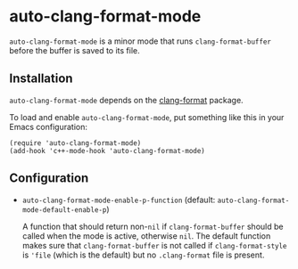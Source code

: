 auto-clang-format-mode
======================

`auto-clang-format-mode` is a minor mode that runs `clang-format-buffer` before
the buffer is saved to its file.


Installation
------------

`auto-clang-format-mode` depends on the [clang-format] package.

To load and enable `auto-clang-format-mode`, put something like this in your
Emacs configuration:

```elisp
(require 'auto-clang-format-mode)
(add-hook 'c++-mode-hook 'auto-clang-format-mode)
```


Configuration
-------------

* `auto-clang-format-mode-enable-p-function` (default:
  `auto-clang-format-mode-default-enable-p`)

  A function that should return non-`nil` if `clang-format-buffer` should be
  called when the mode is active, otherwise `nil`. The default function makes
  sure that `clang-format-buffer` is not called if `clang-format-style` is
  `'file` (which is the default) but no `.clang-format` file is present.


[clang-format]: https://melpa.org/#/clang-format

